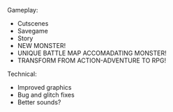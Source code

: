 Gameplay:

 - Cutscenes
 - Savegame
 - Story
 - NEW MONSTER!
 - UNIQUE BATTLE MAP ACCOMADATING MONSTER!
 - TRANSFORM FROM ACTION-ADVENTURE TO RPG!

Technical:

 - Improved graphics
 - Bug and glitch fixes
 - Better sounds?
